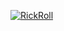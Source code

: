 [![RickRoll](http://img.youtube.com/vi/5q0gJs2eYB4/0.jpg)](http://www.youtube.com/watch?v=5q0gJs2eYB4)
